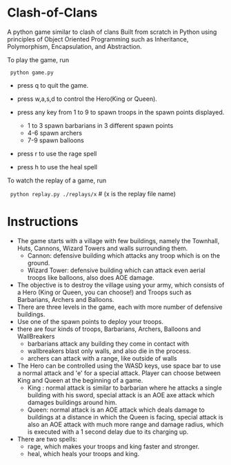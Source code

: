 # Clash-of-Clans
A python game similar to clash of clans
Built from scratch in Python using principles of Object Oriented Programming such as Inheritance, Polymorphism, Encapsulation, and Abstraction.

To play the game, run

``` python game.py```

- press q to quit the game.
- press w,a,s,d to control the Hero(King or Queen).
- press any key from 1 to 9 to spawn troops in the spawn points displayed. 
  - 1 to 3 spawn barbarians in 3 different spawn points
  - 4-6 spawn archers
  - 7-9 spawn balloons

- press r to use the rage spell
- press h to use the heal spell

To watch the replay of a game, run 

``` python replay.py ./replays/x```  # (x is the replay file name)

# Instructions 

- The game starts with a village with few buildings, namely the Townhall, Huts, Cannons, Wizard Towers and walls surrounding them.
    - Cannon: defensive building which attacks any troop which is on the ground.
    - Wizard Tower: defensive building which can attack even aerial troops like balloons, also does AOE damage. 
- The objective is to destroy the village using your army, which consists of a Hero (King or Queen, you can choose!) and Troops such as Barbarians, Archers and Balloons. 
- There are three levels in the game, each with more number of defensive buildings. 
- Use one of the spawn points to deploy your troops.
- there are four kinds of troops, Barbarians, Archers, Balloons and WallBreakers
    -  barbarians attack any building they come in contact with
    - wallbreakers blast only walls, and also die in the process. 
    - archers can attack with a range, like outside of walls
- The Hero can be controlled using the WASD keys, use space bar to use a normal attack and 'e' for a special attack. Player can choose between King and Queen at the beginning of a game.
    - King : normal attack is similar to barbarian where he attacks a single building with his sword, special attack is an AOE axe attack which damages buildings around him.
    - Queen: normal attack is an AOE attack which deals damage to buildings at a distance in which the Queen is facing, special attack is also an AOE attack with much more range and damage radius, which is executed with a 1 second delay due to its charging up. 
- There are two spells:
    - rage, which makes your troops and king faster and stronger.
    - heal, which heals your troops and king.


